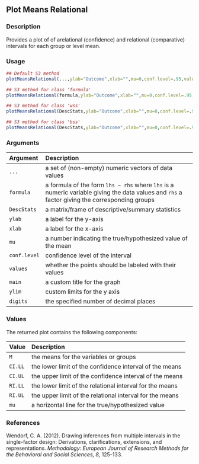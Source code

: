 ## Plot Means Relational

### Description

Provides a plot of of arelational (confidence) and relational (comparative) intervals for each group or level mean.

### Usage

```r
## Default S3 method
plotMeansRelational(...,ylab="Outcome",xlab="",mu=0,conf.level=.95,values=TRUE,main=NULL,ylim=NULL,digits=3)

## S3 method for class 'formula'
plotMeansRelational(formula,ylab="Outcome",xlab="",mu=0,conf.level=.95,values=TRUE,main=NULL,ylim=NULL,digits=3)

## S3 method for class 'wss'
plotMeansRelational(DescStats,ylab="Outcome",xlab="",mu=0,conf.level=.95,values=TRUE,main=NULL,ylim=NULL,digits=3)

## S3 method for class 'bss'
plotMeansRelational(DescStats,ylab="Outcome",xlab="",mu=0,conf.level=.95,values=TRUE,main=NULL,ylim=NULL,digits=3)
```

### Arguments

Argument | Description
:-- | :--
```...``` | a set of (non-empty) numeric vectors of data values
```formula``` | a formula of the form `lhs ~ rhs` where `lhs` is a numeric variable giving the data values and `rhs` a factor giving the corresponding groups
```DescStats``` | a matrix/frame of descriptive/summary statistics
```ylab``` | a label for the y-axis
```xlab``` | a label for the x-axis
```mu``` | a number indicating the true/hypothesized value of the mean
```conf.level``` | confidence level of the interval
```values``` | whether the points should be labeled with their values
```main``` | a custom title for the graph
```ylim``` | custom limits for the y axis
```digits``` | the specified number of decimal places

### Values

The returned plot contains the following components:

Value | Description
:-- | :--
```M``` | the means for the variables or groups
```CI.LL``` | the lower limit of the confidence interval of the means
```CI.UL``` | the upper limit of the confidence interval of the means
```RI.LL``` | the lower limit of the relational interval for the means
```RI.UL``` | the upper limit of the relational interval for the means
```mu``` | a horizontal line for the true/hypothesized value

### References

Wendorf, C. A. (2012). Drawing inferences from multiple intervals in the single-factor design: Derivations, clarifications, extensions, and representations. *Methodology: European Journal of Research Methods for the Behavioral and Social Sciences, 8,* 125-133.
